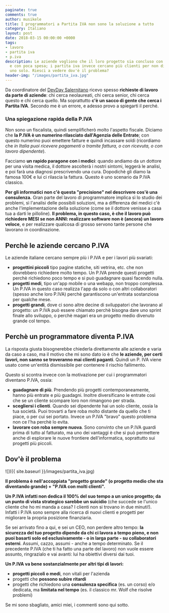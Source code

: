 ```yaml
---
paginate: true
comments: true
author: musikele
title: I programmatori a Partita IVA non sono la soluzione a tutto
category: Italiano
layout: post
date: 2018-03-15 00:00:00 +0000
tags:
- lavoro
- partita iva
- p.iva
description: Le aziende vogliono che il loro progetto sia concluso con alta qualità
  e con poca spesa; i partita iva invece cercano più clienti per non dipendere da
  uno solo. Riesci a vedere dov'è il problema?
header-img: "/images/partita_iva.jpg"
---
```

Da coordinatore del [DevDay Salernitano](https://www.meetup.com/devday-salerno) ricevo spesso **richieste di lavoro da parte di aziende**: chi cerca neolaureati, chi cerca senior, chi cerca questo e chi cerca quello. Ma soprattutto **c'è un sacco di gente che cerca i Partita IVA**. Secondo me è un errore, e adesso provo a spiegarti il perché.

### Una spiegazione rapida della P.IVA 

Non sono un fiscalista, quindi semplificherò molto l'aspetto fiscale. Diciamo che **la P.IVA è un numerino rilasciato dall'Agenzia delle Entrate**; con questo numerino puoi emettere fatture e quindi incassare soldi (ricordiamo che _in Italia puoi ricevere pagamenti o tramite fattura, o con ricevuta, o con lavoro dipendente_). 

Facciamo **un rapido paragone con i medici**: quando andiamo da un dottore per una visita medica, il dottore ascolterà i nostri sintomi, leggerà le analisi, e poi farà una diagnosi prescrivendo una cura. Dopodichè gli diamo la famosa 100€ e lui ci rilascia la fattura. Questo è uno scenario da P.IVA classico. 

**Per gli informatici non c'è questa "precisione" nel descrivere cos'è una consulenza.** Gran parte del lavoro di programmatore implica sì lo studio dei problemi, sì l'analisi delle possibili soluzioni, ma a differenza dei medici c'è anche l'implementazione della soluzione (come se il dottore venisse a casa tua a darti le pilloline). **Il problema, in questo caso, è che il lavoro può richiedere MESI se non ANNI: realizzare software non è (ancora) un lavoro veloce**, e per realizzare qualcosa di grosso servono tante persone che lavorano in coordinazione.  

## Perchè le aziende cercano P.IVA

Le aziende italiane cercano sempre più i P.IVA e per i lavori più svariati: 

* **progettini piccoli** tipo pagine statiche, siti vetrina, etc. che non dovrebbero richiedere molto tempo. Un P.IVA prende questi progetti perchè richiedono poco tempo e si può guadagnare quasi facendo nulla. 
* **progetti medi**, tipo un'app mobile o una webapp, non troppo complessa. Un P.IVA in questo caso realizza l'app da solo o con altri collaboratori (spesso anche loro P.IVA) perchè garantiscono un'entrata sostanziosa per qualche mese. 
* **progetti grandi**, dove ci sono altre decine di sviluppatori che lavorano al progetto: un P.IVA può essere chiamato perchè bisogna dare uno sprint finale allo sviluppo, o perchè magari era un progetto medio divenuto grande col tempo. 

## Perchè un programmatore diventa P.IVA 

La risposta giusta bisognerebbe chiederla direttamente alle aziende e varia da caso a caso, ma il motivo che mi sono dato io è che **le aziende, per certi lavori, non sanno se troveranno mai clienti paganti**. Quindi un P. IVA viene usato come un'entità dismissibile per contenere il rischio fallimento. 

Questo si scontra invece con la motivazione per cui i programmatori diventano P.IVA, ossia: 

* **guadagnare di più**. Prendendo più progetti contemporaneamente, hanno più entrate e più guadagni. Inoltre diversificano le entrate così che se un cliente scompare loro non rimangono per strada. 
* **scegliersi i clienti**. Quando sei dipendente hai un solo cliente, ossia la tua società. Puoi trovarti a fare roba molto distante da quello che ti piace, o per cui sei portato. Invece un P.IVA "bravo" questo problema non ce l'ha perchè lo evita. 
* **lavorare con roba sempre nuova**. Sono convinto che un P.IVA guardi prima di tutto al fatturato, ma uno dei vantaggi è che si può permettere anche di esplorare le nuove frontiere dell'informatica, soprattutto sui progetti più piccoli. 

## Dov'è il problema

![]({{ site.baseurl }}/images/partita_iva.jpg)

**Il problema è nell'accoppiata "progetto grande" (o progetto medio che sta  diventando grande) + "P.IVA con molti clienti".** 

**Un P.IVA infatti non dedica il 100% del suo tempo a un unico progetto; da un punto di vista strategico sarebbe un suicidio** (che succede se l'unico cliente che ho mi manda a casa? I clienti non si trovano in due minuti!). Infatti i P.IVA sono sempre alla ricerca di nuovi clienti e progetti per migliorare la propria posizione finanziaria. 

Se sei arrivato fino a qui, e sei un CEO, non perdere altro tempo: **la sicurezza del tuo progetto dipende da chi ci lavora a tempo pieno, e non puoi basarti solo ed esclusivamente - o in larga parte - su collaboratori esterni**. Assumi, cazzo, assumi - anche a tempo determinato. Se il precedente P.IVA (che ti ha fatto una parte del lavoro) non vuole essere assunto, ringrazialo e vai avanti: lui ha obiettivi diversi dai tuoi.

**Un P.IVA va bene sostanzialmente per altri tipi di lavori:** 

* **progetti piccoli o medi**, non vitali per l'azienda
* progetti che **possono subire ritardi**
* progetti che richiedono una **consulenza specifica** (es. un corso) e/o dedicata, ma **limitata nel tempo** (es. il classico mr. Wolf che risolve problemi)

Se mi sono sbagliato, amici miei, i commenti sono qui sotto. 